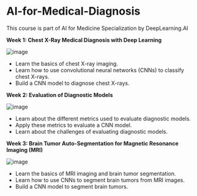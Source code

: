# AI-for-Medical-Diagnosis
This course is part of AI for Medicine Specialization by DeepLearning.AI


**Week 1: Chest X-Ray Medical Diagnosis with Deep Learning**

![image](https://github.com/HayLahav/AI-for-Medical-Diagnosis/assets/111200362/d8b52e56-72da-42e7-aa7d-2ba318352722)

* Learn the basics of chest X-ray imaging.
* Learn how to use convolutional neural networks (CNNs) to classify chest X-rays.
* Build a CNN model to diagnose chest X-rays.

**Week 2: Evaluation of Diagnostic Models**


![image](https://github.com/HayLahav/AI-for-Medical-Diagnosis/assets/111200362/7eefec27-68f9-480f-b915-64b2a6dc34bd)

* Learn about the different metrics used to evaluate diagnostic models.
* Apply these metrics to evaluate a CNN model.
* Learn about the challenges of evaluating diagnostic models.

**Week 3: Brain Tumor Auto-Segmentation for Magnetic Resonance Imaging (MRI)**

![image](https://github.com/HayLahav/AI-for-Medical-Diagnosis/assets/111200362/5737412f-4331-48bd-8098-b3fc86379e2f)

* Learn the basics of MRI imaging and brain tumor segmentation.
* Learn how to use CNNs to segment brain tumors from MRI images.
* Build a CNN model to segment brain tumors.

